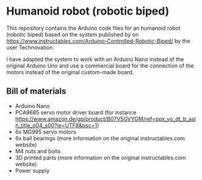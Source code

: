 # Humanoid robot (robotic biped)

This repository contains the Arduino code files for an humanoid robot (robotic biped) based on the system published by on https://www.instructables.com/Arduino-Controlled-Robotic-Biped/ by the user Technovation. 

I have adapted the system to work with an Arduino Nano instead of the original Arduino Uno and use a commercial board for the connection of the motors instead of the original custom-made board.

## Bill of materials
* Arduino Nano
* PCA9685 servo motor driver board (for instance https://www.amazon.de/gp/product/B07V5GVYGM/ref=ppx_yo_dt_b_asin_title_o04_s00?ie=UTF8&psc=1)
* 6x MG995 servo motors
* 6x ball bearings (more information on the original instructables.com website)
* M4 nuts and bolts
* 3D printed parts (more information on the original instructables.com website)
* Power supply